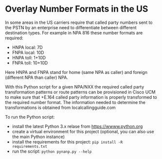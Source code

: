 # Overlay Number Formats in the US

In some areas in the US carriers require that called party numbers sent to the PSTN by an enterprise need to
differentiate between different destination types. For example in NPA 816 these number formats are required:

* HNPA local: 7D
* FNPA local: 10D
* HNPA toll: 1+10D
* FNPA toll: 10+10D

Here HNPA and FNPA stand for home (same NPA as caller) and foreign (different NPA than caller) NPA.

With this Python script for a given NPA/NXX the required called party transformation patterns or route patterns can be
provisioned in Cisco UCM to make sure that +E.164 called party information is properly transformed to the required
number format.
The information needed to determine the transformations is obtained from localcallingguide.com

To run the Python script:
* install the latest Python 3.x relase from https://wwww.python.org
* create a virtual environment for this project (optional, you can also use the main Python instance)
* install the requirements for this project: `pip install -R requirements.txt`
* run the script: `python pynanp.py --help` 